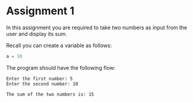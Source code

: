 # Assignment 1
In this assignment you are required to take two numbers as input from the user and display its sum.

Recall you can create a variable as follows:
```python
a = 10
```

The program should have the following flow:
```azurepowershell
Enter the first number: 5
Enter the second number: 10

The sum of the two numbers is: 15
```